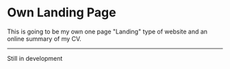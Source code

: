 # Own Landing Page
This is going to be my own one page "Landing" type of website and an online summary of my CV.

---
Still in development

